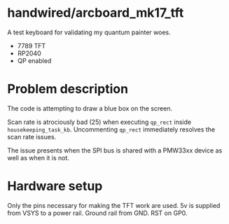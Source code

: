 # handwired/arcboard_mk17_tft

A test keyboard for validating my quantum painter woes.

- 7789 TFT
- RP2040
- QP enabled

# Problem description
The code is attempting to draw a blue box on the screen.

Scan rate is atrociously bad (25) when executing `qp_rect` inside `housekeeping_task_kb`.
Uncommenting `qp_rect` immediately resolves the scan rate issues.

The issue presents when the SPI bus is shared with a PMW33xx device as well as when it is not.

# Hardware setup
Only the pins necessary for making the TFT work are used. 5v is supplied from VSYS to a power rail.  Ground rail from GND.
RST on GP0. 
